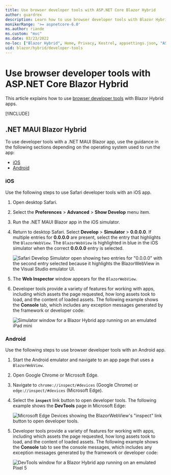 ```yaml
---
title: Use browser developer tools with ASP.NET Core Blazor Hybrid
author: guardrex
description: Learn how to use browser developer tools with Blazor Hybrid apps.
monikerRange: '>= aspnetcore-6.0'
ms.author: riande
ms.custom: "mvc"
ms.date: 03/23/2022
no-loc: ["Blazor Hybrid", Home, Privacy, Kestrel, appsettings.json, "ASP.NET Core Identity", cookie, Cookie, Blazor, "Blazor Server", "Blazor WebAssembly", "Identity", "Let's Encrypt", Razor, SignalR]
uid: blazor/hybrid/developer-tools
---
```

# Use browser developer tools with ASP.NET Core Blazor Hybrid

This article explains how to use [browser developer tools](https://developer.mozilla.org/docs/Glossary/Developer_Tools) with Blazor Hybrid apps.

[!INCLUDE[](~/blazor/includes/blazor-hybrid-preview-notice.md)]

## .NET MAUI Blazor Hybrid

To use developer tools with a .NET MAUI Blazor app, use the guidance in the following sections depending on the operating system used to run the app:

* [iOS](#ios)
* [Android](#android)

### iOS

Use the following steps to use Safari developer tools with an iOS app.

1. Open desktop Safari.
1. Select the **Preferences** > **Advanced** > **Show Develop** menu item.
1. Run the .NET MAUI Blazor app in the iOS simulator.
1. Return to desktop Safari. Select **Develop** > **Simulator** > **0.0.0.0**. If multiple entries for **0.0.0.0** are present, select the entry that highlights the `BlazorWebView`. The `BlazorWebView` is highlighted in blue in the iOS simulator when the correct **0.0.0.0** entry is selected.

   ![Safari Develop Simulator open showing two entries for "0.0.0.0" with the second entry selected because it highlights the BlazorWebView in the Visual Studio emulator UI.](~/blazor/hybrid/developer-tools/_static/ios.png)

1. The **Web Inspector** window appears for the `BlazorWebView`.
1. Developer tools provide a variety of features for working with apps, including which assets the page requested, how long assets took to load, and the content of loaded assets. The following example shows the **Console** tab, which includes any exception messages generated by the framework or developer code:

   ![Simulator window for a Blazor Hybrid app running on an emulated iPad mini](~/blazor/hybrid/developer-tools/_static/safari-debug-window.png)

### Android

Use the following steps to use browser developer tools with an Android app.

1. Start the Android emulator and navigate to an app page that uses a `BlazorWebView`.
1. Open Google Chrome or Microsoft Edge.
1. Navigate to `chrome://inspect/#devices` (Google Chrome) or `edge://inspect/#devices` (Microsoft Edge).
1. Select the **`inspect`** link button to open developer tools. The following example shows the **DevTools** page in Microsoft Edge:

   ![Microsoft Edge Devices showing the BlazorWebView's "inspect" link button to open developer tools.](~/blazor/hybrid/developer-tools/_static/android.png)

1. Developer tools provide a variety of features for working with apps, including which assets the page requested, how long assets took to load, and the content of loaded assets. The following example shows the **Console** tab to see the console messages, which includes any exception messages generated by the framework or developer code:

   ![DevTools window for a Blazor Hybrid app running on an emulated Pixel 5](~/blazor/hybrid/developer-tools/_static/edge-debug-window.png)
